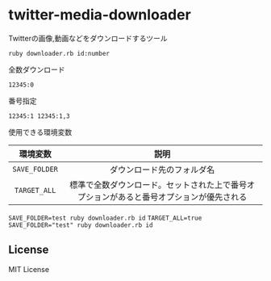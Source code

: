 # twitter-media-downloader

Twitterの画像,動画などをダウンロードするツール

`ruby downloader.rb id:number`

全数ダウンロード

`12345:0`

番号指定

`12345:1 12345:1,3`

使用できる環境変数

|環境変数|説明|
|:---:|:---:|
|`SAVE_FOLDER`|ダウンロード先のフォルダ名|
|`TARGET_ALL`|標準で全数ダウンロード。セットされた上で番号オプションがあると番号オプションが優先される|

`SAVE_FOLDER=test ruby downloader.rb id`
`TARGET_ALL=true SAVE_FOLDER="test" ruby downloader.rb id`

## License

MIT License